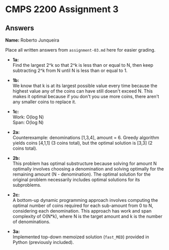 # CMPS 2200 Assignment 3
## Answers

**Name:** Roberto Junqueira


Place all written answers from `assignment-03.md` here for easier grading.


- **1a:**  
Find the largest 2^k so that 2^k is less than or equal to N, then keep subtracting 2^k from N until N is less than or equal to 1.

- **1b:**  
We know that k is at its largest possible value every time because the highest value any of the coins can have still doesn't exceed N. This makes it optimal because if you don't you use more coins, there aren't any smaller coins to replace it.

- **1c:**  
Work: O(log N)  
Span: O(log N)

- **2a:**  
Counterexample: denominations [1,3,4], amount = 6.
Greedy algorithm yields coins [4,1,1] (3 coins total), but the optimal solution is [3,3] (2 coins total).

- **2b:**  
This problem has optimal substructure because solving for amount N optimally involves choosing a denomination and solving optimally for the remaining amount (N - denomination).
The optimal solution for the original problem necessarily includes optimal solutions for its subproblems.

- **2c:**  
A bottom-up dynamic programming approach involves computing the optimal number of coins required for each sub-amount from 0 to N, considering each denomination.
This approach has work and span complexity of O(N*k), where N is the target amount and k is the number of denominations.

- **3a:**  
Implemented top-down memoized solution (`fast_MED`) provided in Python (previously included).
